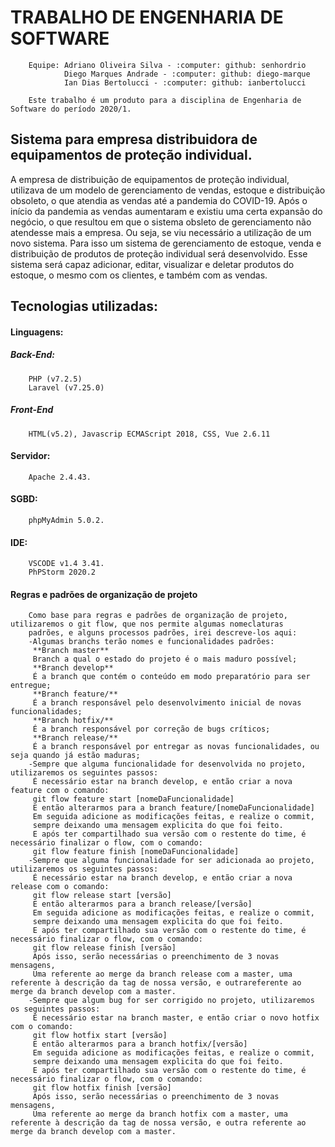 # **TRABALHO DE ENGENHARIA DE SOFTWARE**

        Equipe: Adriano Oliveira Silva - :computer: github: senhordrio
                Diego Marques Andrade - :computer: github: diego-marque
                Ian Dias Bertolucci - :computer: github: ianbertolucci

        Este trabalho é um produto para a disciplina de Engenharia de Software do período 2020/1.

## **Sistema para empresa distribuidora de equipamentos de proteção individual.**
A empresa de distribuição de equipamentos de proteção individual, utilizava de um modelo
de gerenciamento de vendas, estoque e distribuição obsoleto, o que atendia as vendas até a pandemia do COVID-19.
Após o início da pandemia as vendas aumentaram e existiu uma certa expansão do negócio, o que
resultou em que o sistema obsleto de gerenciamento não atendesse mais a empresa. Ou seja, se viu necessário a utilização de um novo sistema.
Para isso um sistema de gerenciamento de estoque, venda e distribuição de produtos de proteção
individual será desenvolvido.
Esse sistema será capaz adicionar, editar, visualizar e deletar produtos do estoque, o mesmo com
os clientes, e também com as vendas.

## **Tecnologias utilizadas:**

#### **Linguagens:** 

##### Back-End:
        PHP (v7.2.5) 
        Laravel (v7.25.0) 
##### Front-End
        HTML(v5.2), Javascrip ECMAScript 2018, CSS, Vue 2.6.11
#### Servidor:
        Apache 2.4.43.
#### **SGBD:** 
        phpMyAdmin 5.0.2.
#### **IDE:**
        VSCODE v1.4 3.41.
        PhPStorm 2020.2
#### **Regras e padrões de organização de projeto**
        Como base para regras e padrões de organização de projeto, utilizaremos o git flow, que nos permite algumas nomeclaturas
        padrões, e alguns processos padrões, irei descreve-los aqui:
        -Algumas branchs terão nomes e funcionalidades padrões:
         **Branch master**
         Branch a qual o estado do projeto é o mais maduro possível;
         **Branch develop**
         É a branch que contém o conteúdo em modo preparatório para ser entregue;
         **Branch feature/**
         É a branch responsável pelo desenvolvimento inicial de novas funcionalidades;
         **Branch hotfix/**
         É a branch responsável por correção de bugs críticos;
         **Branch release/**
         É a branch responsável por entregar as novas funcionalidades, ou seja quando já estão maduras;
        -Sempre que alguma funcionalidade for desenvolvida no projeto, utilizaremos os seguintes passos:
         É necessário estar na branch develop, e então criar a nova feature com o comando:
         git flow feature start [nomeDaFuncionalidade]
         E então alterarmos para a branch feature/[nomeDaFuncionalidade]
         Em seguida adicione as modificações feitas, e realize o commit, 
         sempre deixando uma mensagem explicita do que foi feito.
         E após ter compartilhado sua versão com o restente do time, é necessário finalizar o flow, com o comando:
         git flow feature finish [nomeDaFuncionalidade]
        -Sempre que alguma funcionalidade for ser adicionada ao projeto, utilizaremos os seguintes passos:
         É necessário estar na branch develop, e então criar a nova release com o comando:
         git flow release start [versão]
         E então alterarmos para a branch release/[versão]
         Em seguida adicione as modificações feitas, e realize o commit, 
         sempre deixando uma mensagem explicita do que foi feito.
         E após ter compartilhado sua versão com o restente do time, é necessário finalizar o flow, com o comando:
         git flow release finish [versão]
         Após isso, serão necessárias o preenchimento de 3 novas mensagens,
         Uma referente ao merge da branch release com a master, uma referente à descrição da tag de nossa versão, e outrareferente ao merge da branch develop com a master.
        -Sempre que algum bug for ser corrigido no projeto, utilizaremos os seguintes passos:
         É necessário estar na branch master, e então criar o novo hotfix com o comando:
         git flow hotfix start [versão]
         E então alterarmos para a branch hotfix/[versão]
         Em seguida adicione as modificações feitas, e realize o commit, 
         sempre deixando uma mensagem explicita do que foi feito.
         E após ter compartilhado sua versão com o restente do time, é necessário finalizar o flow, com o comando:
         git flow hotfix finish [versão]
         Após isso, serão necessárias o preenchimento de 3 novas mensagens,
         Uma referente ao merge da branch hotfix com a master, uma referente à descrição da tag de nossa versão, e outra referente ao merge da branch develop com a master.


